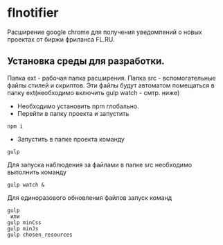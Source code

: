 # flnotifier

Расширение google chrome для получения уведомлений о новых проектах от биржи фриланса FL.RU.

## Установка среды для разработки.
Папка ext - рабочая папка расширения.
Папка src - вспомогательные файлы стилей и скриптов. Эти файлы будут автоматом помещаться в папку ext(необходимо включить gulp watch - смтр. ниже)

+ Необходимо установить npm глобально.
+ Перейти в папку проекта и запустить 
 ```
 npm i
 ```
+ Запустить в папке проекта команду
```
gulp
```

Для запуска наблюдения за файлами в папке src необходимо выполнить команду
```
gulp watch &
```
Для единоразового обновления файлов запуск команд

```
gulp 
 или
gulp minCss
gulp minJs
gulp chosen_resources
```
